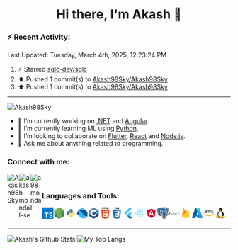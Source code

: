 <h1 align="center">Hi there, I'm Akash 👋</h1>

### :zap: Recent Activity:
<!--RECENT_ACTIVITY:last_update-->
Last Updated: Tuesday, March 4th, 2025, 12:23:24 PM
<!--RECENT_ACTIVITY:last_update_end-->
<!--RECENT_ACTIVITY:start-->
1. ⭐ Starred [sqlc-dev/sqlc](https://github.com/sqlc-dev/sqlc)<br>
2. ⬆️ Pushed 1 commit(s) to [Akash98Sky/Akash98Sky](https://github.com/Akash98Sky/Akash98Sky)<br>
3. ⬆️ Pushed 1 commit(s) to [Akash98Sky/Akash98Sky](https://github.com/Akash98Sky/Akash98Sky)<br>
<!--RECENT_ACTIVITY:end-->

---

<p align="left"> <img src="https://komarev.com/ghpvc/?username=Akash98Sky" alt="Akash98Sky" /> </p>

- 🔭 I’m currently working on [.NET](https://learn.microsoft.com/en-us/dotnet/core/introduction) and [Angular](https://angular.io/).
- 🌱 I’m currently learning ML using [Python](https://www.python.org/).
- 👯 I’m looking to collaborate on [Flutter](https://flutter.dev/), [React](https://reactjs.org) and [Node.js](https://nodejs.org/).
- 💬 Ask me about anything related to programming.


### Connect with me:

[<img align="left" src="https://static.cdnlogo.com/logos/t/84/telegram.svg" alt="Akash98Sky" width="26px" style="{fill: green;}" />](https://t.me/Akash98Sky)
[<img align="left" src="https://cdn.worldvectorlogo.com/logos/linkedin-icon.svg" alt="akash-mondal-se" width="26px" />](https://www.linkedin.com/in/akash-mondal-se)
[<img align="left" src="https://www.svgrepo.com/download/217146/gmail.svg" alt="a98mondal" width="26px" />](mailto:a98mondal@gmail.com)
<br/>


### Languages and Tools:

<img align="left" alt="TypeScript" width="26px" src="https://github.com/github/explore/raw/main/topics/typescript/typescript.png" />
<img align="left" alt="Node.js" width="26px" src="https://github.com/github/explore/raw/main/topics/nodejs/nodejs.png" />
<img align="left" alt="python" width="26px" src="https://github.com/github/explore/raw/main/topics/python/python.png" />
<img align="left" alt="dart" width="26px" src="https://github.com/github/explore/raw/main/topics/dart/dart.png" />
<img align="left" alt="C++" width="26px" src="https://github.com/github/explore/raw/main/topics/cpp/cpp.png" />
<img align="left" alt="HTML5" width="26px" src="https://github.com/github/explore/raw/main/topics/html/html.png" />
<img align="left" alt="CSS3" width="26px" src="https://github.com/github/explore/raw/main/topics/css/css.png" />

<img align="left" alt="Flutter" width="26px" src="https://github.com/github/explore/raw/main/topics/flutter/flutter.png"/>
<img align="left" alt="Flutter" width="26px" src="https://github.com/github/explore/raw/main/topics/react/react.png"/>
<img align="left" alt="Flutter" width="26px" src="https://github.com/github/explore/raw/main/topics/angular/angular.png"/>

<img align="left" alt="MySQL" width="26px" src="https://github.com/github/explore/raw/main/topics/postgresql/postgresql.png" />
<img align="left" alt="MongoDB" width="26px" src="https://github.com/github/explore/raw/main/topics/mongodb/mongodb.png" />

<img align="left" alt="Firebase" width="26px" src="https://github.com/github/explore/raw/main/topics/firebase/firebase.png" />
<img align="left" alt="Firebase" width="26px" src="https://github.com/github/explore/raw/main/topics/azure/azure.png" />
<img align="left" alt="Firebase" width="26px" src="https://github.com/github/explore/raw/main/topics/aws/aws.png" />

<img align="left" alt="Linux" width="26px" src="https://github.com/github/explore/raw/main/topics/linux/linux.png" />

<br/>
<br/>

---
![Akash's Github Stats](https://github-readme-stats.vercel.app/api?username=Akash98Sky&show_icons=true&theme=radical)  ![My Top Langs](https://github-readme-stats.vercel.app/api/top-langs/?username=Akash98Sky&show_icons=true&layout=compact&langs_count=8&theme=radical&exclude_repo=android_kernel_leeco_msm8976,android_device_leeco_s2,proprietary_vendor_leeco,twrp_device_leeco_s2,device_leeco_s2-P,device_leeco_s2-O)
